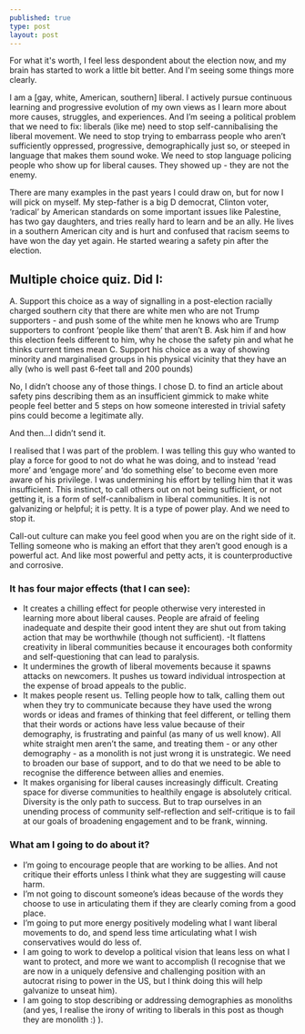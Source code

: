```yaml
---
published: true
type: post
layout: post
---
```

For what it's worth, I feel less despondent about the election now, and my brain has started to work a little bit better. And I'm seeing some things more clearly. 

I am a [gay, white, American, southern] liberal. I actively pursue continuous learning and progressive evolution of my own views as I learn more about more causes, struggles, and experiences. And I’m seeing a political problem that we need to fix: liberals (like me) need to stop self-cannibalising the liberal movement. We need to stop trying to embarrass people who aren’t sufficiently oppressed, progressive, demographically just so, or steeped in language that makes them sound woke. We need to stop language policing people who show up for liberal causes. They showed up - they are not the enemy. 

There are many examples in the past years I could draw on, but for now I will pick on myself. My step-father is a big D democrat, Clinton voter, ‘radical’ by American standards on some important issues like Palestine, has two gay daughters, and tries really hard to learn and be an ally. He lives in a southern American city and is hurt and confused that racism seems to have won the day yet again. He started wearing a safety pin after the election. 

## Multiple choice quiz. Did I:

A. Support this choice as a way of signalling in a post-election racially charged southern city that there are white men who are not Trump supporters - and push some of the white men he knows who are Trump supporters to confront ‘people like them’ that aren’t
B. Ask him if and how this election feels different to him, why he chose the safety pin and what he thinks current times mean
C. Support his choice as a way of showing minority and marginalised groups in his physical vicinity that they have an ally (who is well past 6-feet tall and 200 pounds)

No, I didn’t choose any of those things. I chose D. to find an article about safety pins describing them as an insufficient gimmick to make white people feel better and 5 steps on how someone interested in trivial safety pins could become a legitimate ally.

And then...I didn’t send it.

I realised that I was part of the problem. I was telling this guy who wanted to play a force for good to not do what he was doing, and to instead ‘read more’ and ‘engage more’ and ‘do something else’ to become even more aware of his privilege. I was undermining his effort by telling him that it was insufficient. This instinct, to call others out on not being sufficient, or not getting it, is a form of self-cannibalism in liberal communities. It is not galvanizing or helpful; it is petty. It is a type of power play. And we need to stop it. 

Call-out culture can make you feel good when you are on the right side of it. Telling someone who is making an effort that they aren’t good enough is a powerful act. And like most powerful and petty acts, it is counterproductive and corrosive.

### It has four major effects (that I can see):
- It creates a chilling effect for people otherwise very interested in learning more about liberal causes. People are afraid of feeling inadequate and despite their good intent they are shut out from taking action that may be worthwhile (though not sufficient).
-It flattens creativity in liberal communities because it encourages both conformity and self-questioning that can lead to paralysis.
- It undermines the growth of liberal movements because it spawns attacks on newcomers. It pushes us toward individual introspection at the expense of broad appeals to the public. 
- It makes people resent us. Telling people how to talk, calling them out when they try to communicate because they have used the wrong words or ideas and frames of thinking that feel different, or telling them that their words or actions have less value because of their demography, is frustrating and painful (as many of us well know). All white straight men aren’t the same, and treating them - or any other demography - as a monolith is not just wrong it is unstrategic. We need to broaden our base of support, and to do that we need to be able to recognise the difference between allies and enemies. 
- It makes organising for liberal causes increasingly difficult. Creating space for diverse communities to healthily engage is absolutely critical. Diversity is the only path to success. But to trap ourselves in an unending process of community self-reflection and self-critique is to fail at our goals of broadening engagement and to be frank, winning.

### What am I going to do about it?
- I’m going to encourage people that are working to be allies. And not critique their efforts unless I think what they are suggesting will cause harm. 
- I’m not going to discount someone’s ideas because of the words they choose to use in articulating them if they are clearly coming from a good place. 
- I’m going to put more energy positively modeling what I want liberal movements to do, and spend less time articulating what I wish conservatives would do less of. 
- I am going to work to develop a political vision that leans less on what I want to protect, and more we want to accomplish (I recognise that we are now in a uniquely defensive and challenging position with an autocrat rising to power in the US, but I think doing this will help galvanize to unseat him). 
- I am going to stop describing or addressing demographies as monoliths (and yes, I realise the irony of writing to liberals in this post as though they are monolith :) ).
